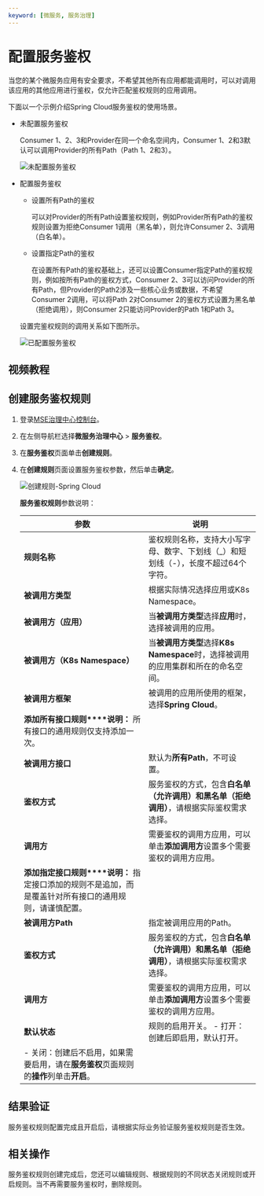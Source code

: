 ```yaml
---
keyword: [微服务, 服务治理]
---
```


# 配置服务鉴权

当您的某个微服务应用有安全要求，不希望其他所有应用都能调用时，可以对调用该应用的其他应用进行鉴权，仅允许匹配鉴权规则的应用调用。

下面以一个示例介绍Spring Cloud服务鉴权的使用场景。

-   未配置服务鉴权

    Consumer 1、2、3和Provider在同一个命名空间内，Consumer 1、2和3默认可以调用Provider的所有Path（Path 1、2和3）。

    ![未配置服务鉴权](https://static-aliyun-doc.oss-accelerate.aliyuncs.com/assets/img/zh-CN/0619132061/p87622.png)

-   配置服务鉴权

    -   设置所有Path的鉴权

        可以对Provider的所有Path设置鉴权规则，例如Provider所有Path的鉴权规则设置为拒绝Consumer 1调用（黑名单），则允许Consumer 2、3调用（白名单）。

    -   设置指定Path的鉴权

        在设置所有Path的鉴权基础上，还可以设置Consumer指定Path的鉴权规则，例如按所有Path的鉴权方式，Consumer 2、3可以访问Provider的所有Path，但Provider的Path2涉及一些核心业务或数据，不希望Consumer 2调用，可以将Path 2对Consumer 2的鉴权方式设置为黑名单（拒绝调用），则Consumer 2只能访问Provider的Path 1和Path 3。

    设置完鉴权规则的调用关系如下图所示。

    ![已配置服务鉴权](https://static-aliyun-doc.oss-accelerate.aliyuncs.com/assets/img/zh-CN/5819132061/p87624.png)


## 视频教程



## 创建服务鉴权规则

1.  登录[MSE治理中心控制台](https://mse.console.aliyun.com/?spm=a2c4g.11186623.2.13.f90a6a60WiEx0N#/msc/home)。

2.  在左侧导航栏选择**微服务治理中心** \> **服务鉴权**。

3.  在**服务鉴权**页面单击**创建规则**。

4.  在**创建规则**页面设置服务鉴权参数，然后单击**确定**。

    ![创建规则-Spring Cloud](https://static-aliyun-doc.oss-accelerate.aliyuncs.com/assets/img/zh-CN/3691597161/p99850.png)

    **服务鉴权规则**参数说明：

    |参数|说明|
    |--|--|
    |**规则名称**|鉴权规则名称，支持大小写字母、数字、下划线（\_）和短划线（-），长度不超过64个字符。|
    |**被调用方类型**|根据实际情况选择应用或K8s Namespace。|
    |**被调用方（应用）**|当**被调用方类型**选择**应用**时，选择被调用的应用。|
    |**被调用方（K8s Namespace）**|当**被调用方类型**选择**K8s Namespace**时，选择被调用的应用集群和所在的命名空间。|
    |**被调用方框架**|被调用的应用所使用的框架，选择**Spring Cloud**。|
    |**添加所有接口规则****说明：** 所有接口的通用规则仅支持添加一次。 |
    |**被调用方接口**|默认为**所有Path**，不可设置。|
    |**鉴权方式**|服务鉴权的方式，包含**白名单（允许调用）**和**黑名单（拒绝调用）**，请根据实际鉴权需求选择。|
    |**调用方**|需要鉴权的调用方应用，可以单击**添加调用方**设置多个需要鉴权的调用方应用。|
    |**添加指定接口规则****说明：** 指定接口添加的规则不是追加，而是覆盖针对所有接口的通用规则，请谨慎配置。 |
    |**被调用方Path**|指定被调用应用的Path。|
    |**鉴权方式**|服务鉴权的方式，包含**白名单（允许调用）**和**黑名单（拒绝调用）**，请根据实际鉴权需求选择。|
    |**调用方**|需要鉴权的调用方应用，可以单击**添加调用方**设置多个需要鉴权的调用方应用。|
    |**默认状态**|规则的启用开关。     -   打开：创建后即启用，默认打开。
    -   关闭：创建后不启用，如果需要启用，请在**服务鉴权**页面规则的**操作**列单击**开启**。 |


## 结果验证

服务鉴权规则配置完成且开启后，请根据实际业务验证服务鉴权规则是否生效。

## 相关操作

服务鉴权规则创建完成后，您还可以编辑规则、根据规则的不同状态关闭规则或开启规则。当不再需要服务鉴权时，删除规则。

